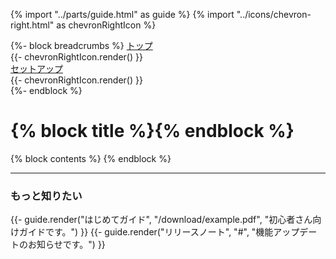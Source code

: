 {% import "../parts/guide.html" as guide %}
{% import "../icons/chevron-right.html" as chevronRightIcon %}

<nav class="breadcrumbs">
  {%- block breadcrumbs %}
    <a href="/">トップ</a>
    <div class="icon">{{- chevronRightIcon.render() }}</div>
    <a href="/chapter1/1-1.html">セットアップ</a>
    <div class="icon">{{- chevronRightIcon.render() }}</div>
  {%- endblock %}
</nav>

<h1 class="text-2xl font-bold">
  {% block title %}{% endblock %}
</h1>

{% block contents %}
{% endblock %}

<hr>

### もっと知りたい

<div class="grid grid-cols-2 gap-8">
  {{- guide.render("はじめてガイド", "/download/example.pdf", "初心者さん向けガイドです。") }}
  {{- guide.render("リリースノート", "#", "機能アップデートのお知らせです。") }}
</div>
